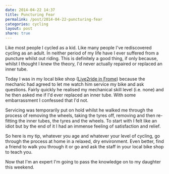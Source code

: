 ```yaml
---
date: 2014-04-22 14:37
title: Puncturing Fear
permalink: /post/2014-04-22-puncturing-fear
categories: cycling
layout: post
share: true
---
```


Like most people I cycled as a kid. Like many people I've rediscovered cycling as an adult. In neither period of my life have I ever suffered from a puncture whilst out riding. This is definitely a good thing, if only because, whilst I thought I knew the theory, I'd never actually repaired or replaced an inner tube.

Today I was in my local bike shop ([Live2ride in Frome](http://live2ride.co.uk)) because the mechanic had agreed to let me watch him service my bike and ask questions. Fairly quickly he realised my mechanical skill level (i.e. none) and he then asked me if I'd ever replaced an inner tube. With some embarrassment I confessed that I'd not.

Servicing was temporarily put on hold whilst he walked me through the process of removing the wheels, taking the tyres off, removing and then re-fitting the inner tubes, the tyres and the wheels. To start with I felt like an idiot but by the end of it I had an immense feeling of satisfaction and relief.

So here is my tip, whatever you age and whatever your level of cycling, go through the process at home in a relaxed, dry environment. Even better, find a friend to walk you through it or go and ask the staff in your local bike shop to teach you.

Now that I'm an expert I'm going to pass the knowledge on to my daughter this weekend.

